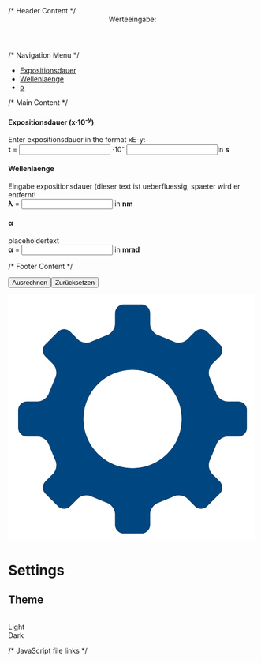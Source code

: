 <html lang="en">

<head>
    <meta charset="UTF-8">
    <meta name="viewport" content="width=device-width, initial-scale=1.0">
    <title>Laser Safety</title>
    <link rel="stylesheet" href="styles.css"> <!-- Link to the CSS file -->
</head>
/* Header Content */
<body>
    <header>
        Werteeingabe:
        <div class="header-trapezoid"></div>
    </header>
  /* Navigation Menu */
    <section>
        <nav>
            <ul>
                <li><a href="#">Expositionsdauer</a></li>
                <li><a href="#">Wellenlaenge</a></li>
                <li><a href="#">&#945;</a></li>
            </ul>
        </nav>
/* Main Content */
        <form id="myForm">
            <section id="Expositionsdauer">
                <article>
                    <h1>Expositionsdauer (x&sdot;10<sup>-y</sup>)</h1>
                    <p>Enter expositionsdauer in the format xE-y:
                        <br><b>t</b> = <input type="text" id="expositionsdauer_x"> &sdot;10<sup><bold>-</bold></sup> <input type="number" id="expositionsdauer_y">in <b>s</b></p>
   </article>
     <article id="Wellenlaenge">
       <h1>Wellenlaenge</h1>
         <p>Eingabe expositionsdauer (dieser text ist ueberfluessig, spaeter wird er entfernt!
            <br><b>&lambda;</b> = <input type="text" id="wellenlaenge"> in <b>nm</b></p>
              </article>
                <article id="Alpha">
                  <h1>&#945;</h1>
                    <p>placeholdertext
                      <br><b>&#945;</b> = <input type="text" id="alpha"> in <b>mrad</b></p>
                </article>
            </section>
        </form>
    </section>
/* Footer Content */
    <footer>
        <p><input type="submit" value="Ausrechnen" onclick="calculate()"><input type="reset" value="Zur&uuml;cksetzen"></p>
        <p id="result"></p>
        <div class="settings-btn" id="settingsBtn">
            <!-- Use the image directly as the button -->
            <img src="IMG_0217.png" alt="Settings" class="rotate-settings">
        </div>
        <div class="menu" id="menu">
            <!-- Add your menu content here -->
            <p><h1>Settings</h1></p>
            <p><h2>Theme</h2>
                <br>Light
                <br>Dark
            </p>
        </div>
    </footer>
/* JavaScript file links */
    <!-- Link to the JavaScript file for calculations -->
    <script src="calculator.js"></script>
    <!-- Link to the JavaScript file for menu transitions -->
    <script src="protologic.js"></script>

</body>

</html>
